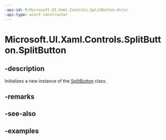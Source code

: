 ```yaml
---
-api-id: M:Microsoft.UI.Xaml.Controls.SplitButton.#ctor
-api-type: winrt constructor
---
```

<!-- Method syntax.
public SplitButton.SplitButton()
-->

# Microsoft.UI.Xaml.Controls.SplitButton.SplitButton


## -description

Initializes a new instance of the [SplitButton](splitbutton.md) class.


## -remarks


## -see-also


## -examples


